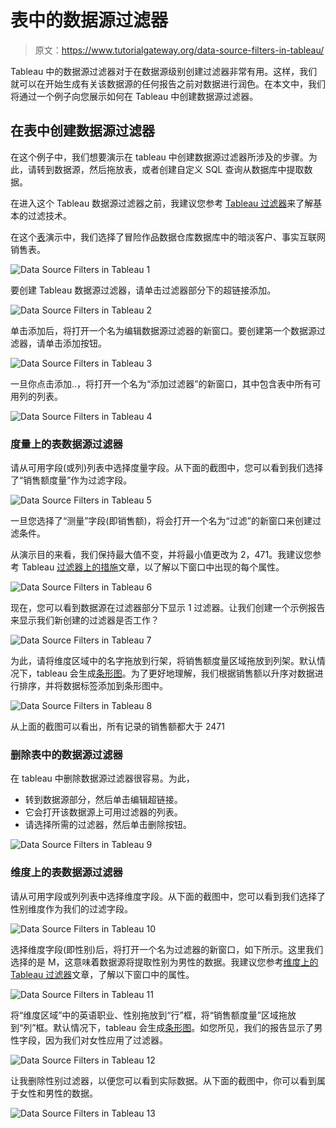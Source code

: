 # 表中的数据源过滤器

> 原文：<https://www.tutorialgateway.org/data-source-filters-in-tableau/>

Tableau 中的数据源过滤器对于在数据源级别创建过滤器非常有用。这样，我们就可以在开始生成有关该数据源的任何报告之前对数据进行润色。在本文中，我们将通过一个例子向您展示如何在 Tableau 中创建数据源过滤器。

## 在表中创建数据源过滤器

在这个例子中，我们想要演示在 tableau 中创建数据源过滤器所涉及的步骤。为此，请转到数据源，然后拖放表，或者创建自定义 SQL 查询从数据库中提取数据。

在进入这个 Tableau 数据源过滤器之前，我建议您参考 [Tableau 过滤器](https://www.tutorialgateway.org/tableau-filters/)来了解基本的过滤技术。

在这个[表](https://www.tutorialgateway.org/tableau/)演示中，我们选择了冒险作品数据仓库数据库中的暗淡客户、事实互联网销售表。

![Data Source Filters in Tableau 1](img/01f2c5c8315114ea12b98e5b7c9d6483.png)

要创建 Tableau 数据源过滤器，请单击过滤器部分下的超链接添加。

![Data Source Filters in Tableau 2](img/15aa20795f788c860a360027b8c697ea.png)

单击添加后，将打开一个名为编辑数据源过滤器的新窗口。要创建第一个数据源过滤器，请单击添加按钮。

![Data Source Filters in Tableau 3](img/73568676c4f76d6efee0aa69ff21f24e.png)

一旦你点击添加..，将打开一个名为“添加过滤器”的新窗口，其中包含表中所有可用列的列表。

![Data Source Filters in Tableau 4](img/e47b48ffa2bcb2ff6a0aed15efc9e276.png)

### 度量上的表数据源过滤器

请从可用字段(或列)列表中选择度量字段。从下面的截图中，您可以看到我们选择了“销售额度量”作为过滤字段。

![Data Source Filters in Tableau 5](img/0c076669226798cec47d67b5961f0d89.png)

一旦您选择了“测量”字段(即销售额)，将会打开一个名为“过滤”的新窗口来创建过滤条件。

从演示目的来看，我们保持最大值不变，并将最小值更改为 2，471。我建议您参考 Tableau [过滤器上的措施](https://www.tutorialgateway.org/tableau-filters-on-measures/)文章，以了解以下窗口中出现的每个属性。

![Data Source Filters in Tableau 6](img/ba989aa605f85db768c002301497e2b7.png)

现在，您可以看到数据源在过滤器部分下显示 1 过滤器。让我们创建一个示例报告来显示我们新创建的过滤器是否工作？

![Data Source Filters in Tableau 7](img/165d9ad58e70d307d9b4f8f315e526d8.png)

为此，请将维度区域中的名字拖放到行架，将销售额度量区域拖放到列架。默认情况下，tableau 会生成[条形图](https://www.tutorialgateway.org/bar-chart-in-tableau/)。为了更好地理解，我们根据销售额以升序对数据进行排序，并将数据标签添加到条形图中。

![Data Source Filters in Tableau 8](img/32b90174fbc7695ac1105501b7e2e21e.png)

从上面的截图可以看出，所有记录的销售额都大于 2471

### 删除表中的数据源过滤器

在 tableau 中删除数据源过滤器很容易。为此，

*   转到数据源部分，然后单击编辑超链接。
*   它会打开该数据源上可用过滤器的列表。
*   请选择所需的过滤器，然后单击删除按钮。

![Data Source Filters in Tableau 9](img/6d2a2a191bdb27d0d13f9896c1546223.png)

### 维度上的表数据源过滤器

请从可用字段或列列表中选择维度字段。从下面的截图中，您可以看到我们选择了性别维度作为我们的过滤字段。

![Data Source Filters in Tableau 10](img/816ad18aadc41a45cf344a3e64655f43.png)

选择维度字段(即性别)后，将打开一个名为过滤器的新窗口，如下所示。这里我们选择的是 M，这意味着数据源将提取性别为男性的数据。我建议您参考[维度上的 Tableau 过滤器](https://www.tutorialgateway.org/tableau-filters-on-dimensions/)文章，了解以下窗口中的属性。

![Data Source Filters in Tableau 11](img/64f051a85a3d72b6b6cbe1239378f11d.png)

将“维度区域”中的英语职业、性别拖放到“行”框，将“销售额度量”区域拖放到“列”框。默认情况下，tableau 会生成[条形图](https://www.tutorialgateway.org/bar-chart-in-tableau/)。如您所见，我们的报告显示了男性字段，因为我们对女性应用了过滤器。

![Data Source Filters in Tableau 12](img/eae873892f49c60b2a9add0f9b2ab61c.png)

让我删除性别过滤器，以便您可以看到实际数据。从下面的截图中，你可以看到属于女性和男性的数据。

![Data Source Filters in Tableau 13](img/b6456440de852829af8a80f2386189f1.png)